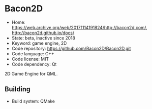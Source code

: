 # Bacon2D

- Home: https://web.archive.org/web/20171114191824/http://bacon2d.com/, http://bacon2d.github.io/docs/
- State: beta, inactive since 2018
- Keyword: game engine, 2D
- Code repository: https://github.com/Bacon2D/Bacon2D.git
- Code language: C++
- Code license: MIT
- Code dependency: Qt

2D Game Engine for QML.

## Building

- Build system: QMake
